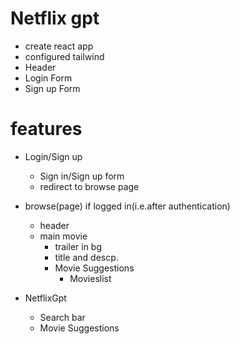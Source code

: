 # Netflix gpt

- create react app
- configured tailwind
- Header
- Login Form
- Sign up Form





# features

- Login/Sign up
    - Sign in/Sign up form
    - redirect to browse page

- browse(page) if logged in(i.e.after authentication)
   - header
   - main movie
       - trailer in bg
       - title and descp.
       - Movie Suggestions
            - Movieslist

- NetflixGpt
     - Search bar
     - Movie Suggestions